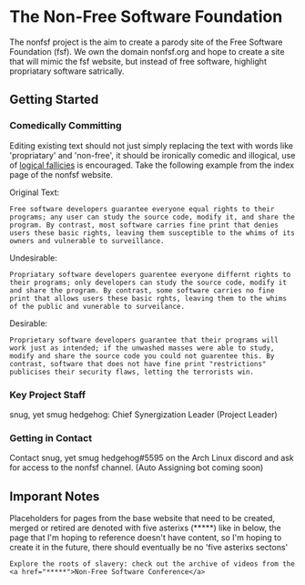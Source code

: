 # The Non-Free Software Foundation
The nonfsf project is the aim to create a parody site of the Free Software Foundation (fsf). We own the domain nonfsf.org and hope to create a site that will mimic the fsf website, but instead of free software, highlight propriatary software satrically.

## Getting Started

### Comedically Committing
Editing existing text should not just simply replacing the text with words like 'propriatary' and 'non-free', it should be ironically comedic and illogical, use of [logical fallicies](https://yourlogicalfallacyis.com/) is encouraged. Take the following example from the index page of the nonfsf website.

Original Text:
```
Free software developers guarantee everyone equal rights to their programs; any user can study the source code, modify it, and share the program. By contrast, most software carries fine print that denies users these basic rights, leaving them susceptible to the whims of its owners and vulnerable to surveillance.
```
Undesirable:
```
Propriatary software developers guarentee everyone differnt rights to their programs; only developers can study the source code, modify it and share the program. By contrast, some software carries no fine print that allows users these basic rghts, leaving them to the whims of the public and vunerable to surveilance.
```
Desirable:
```
Proprietary software developers guarantee that their programs will work just as intended; if the unwashed masses were able to study, modify and share the source code you could not guarentee this. By contrast, software that does not have fine print "restrictions" publicises their security flaws, letting the terrorists win.
```

### Key Project Staff
snug, yet smug hedgehog: Chief Synergization Leader (Project Leader)

### Getting in Contact
Contact snug, yet smug hedgehog#5595 on the Arch Linux discord and ask for access to the nonfsf channel. (Auto Assigning bot coming soon)

## Imporant Notes
Placeholders for pages from the base website that need to be created, merged or retired are denoted with five asterixs (*****) like in below, the page that I'm hoping to reference doesn't have content, so I'm hoping to create it in the future, there should eventually be no 'five asterixs sectons'

```
Explore the roots of slavery: check out the archive of videos from the <a href="*****">Non-Free Software Conference</a>
```
